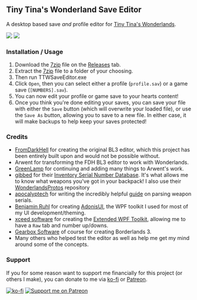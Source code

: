 ## Tiny Tina's Wonderland Save Editor

A desktop based save _and_ profile editor for [Tiny Tina's Wonderlands](playwonderlands.2k.com/).

![](https://img.shields.io/tokei/lines/github/FromDarkHell/BL3SaveEditor?style=for-the-badge) ![](https://img.shields.io/github/downloads/FromDarkHell/BL3SaveEditor/total?style=for-the-badge)

### Installation / Usage

1. Download the [7zip](https://7-zip.org) file on the [Releases](https://github.com/somefunguy/BL3SaveEditor/releases) tab.
2. Extract the [7zip](https://7-zip.org) file to a folder of your choosing.
3. Then run TTWSaveEditor.exe
4. Click `Open`, then you can select either a profile (`profile.sav`) or a game save (`[NUMBERS].sav`).
5. You can now edit your profile or game save to your hearts content!
6. Once you think you're done editing your saves, you can save your file with either the `Save` button (which will overwrite your loaded file), or use the `Save As` button, allowing you to save to a new file. In either case, it will make backups to help keep your saves protected!

### Credits

- [FromDarkHell](https://github.com/fromdarkhell/) for creating the original BL3 editor, which this project has been entirely built upon and would not be possible without.
- Arwent for transforming the FDH BL3 editor to work with Wonderlands.
- [GreenLamp](https://github.com/Greenlamp2/) for continuing and adding many things to Arwent's work.
- [gibbed](https://github.com/Gibbed) for their [Inventory Serial Number Database](https://github.com/gibbed/WonderlandsDumps). It's what allows me to know what weapons you've got in your backpack! I also use their [WonderlandsProtos](https://github.com/gibbed/WonderlandsProtos) repository
- [apocalyptech](https://github.com/apocalyptech/) for writing the incredibly helpful [guide](https://github.com/BLCM/BLCMods/wiki/Understanding-BL3-Item-Serial-Numbers) on parsing weapon serials.
- [Benjamin Ruhl](https://github.com/benruehl) for creating [AdonisUI](https://github.com/benruehl/adonis-ui), the WPF toolkit I used for most of my UI development/theming.
- [xceed software](https://github.com/xceedsoftware) for creating the [Extended WPF Toolkit](https://github.com/xceedsoftware/wpftoolkit), allowing me to have a `Raw` tab and number up/downs.
- [Gearbox Software](https://www.gearboxsoftware.com/) of course for creating Borderlands 3.
- Many others who helped test the editor as well as help me get my mind around some of the concepts.

### Support

If you for some reason want to support me financially for this project (or others I make), you can donate to me via [ko-fi](https://ko-fi.com/fromdarkhell) or [Patreon](https://patreon.com/fromdarkhell).

[![ko-fi](https://ko-fi.com/img/githubbutton_sm.svg)](https://ko-fi.com/O4O44GLCD) [![Support me on Patreon](https://img.shields.io/endpoint.svg?url=https%3A%2F%2Fshieldsio-patreon.vercel.app%2Fapi%3Fusername%3Dfromdarkhell%26type%3Dpatrons&style=for-the-badge)](https://patreon.com/fromdarkhell)
